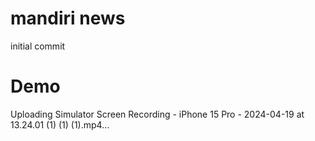 # mandiri news
 initial commit
# Demo
Uploading Simulator Screen Recording - iPhone 15 Pro - 2024-04-19 at 13.24.01 (1) (1) (1).mp4…
